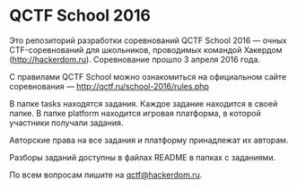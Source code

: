 # QCTF School 2016

Это репозиторий разработки соревнований QCTF School 2016 — очных CTF-соревнований для школьников, проводимых командой Хакердом (http://hackerdom.ru). Соревнование прошло 3 апреля 2016 года.

С правилами QCTF School можно ознакомиться на официальном сайте соревнования — http://qctf.ru/school-2016/rules.php

В папке tasks находятся задания. Каждое задание находится в своей папке. В папке platform находится игровая платформа, в которой участники получали задания.

Авторские права на все задания и платформу принадлежат их авторам.

Разборы заданий доступны в файлах README в папках с заданиями.

По всем вопросам пишите на qctf@hackerdom.ru.
